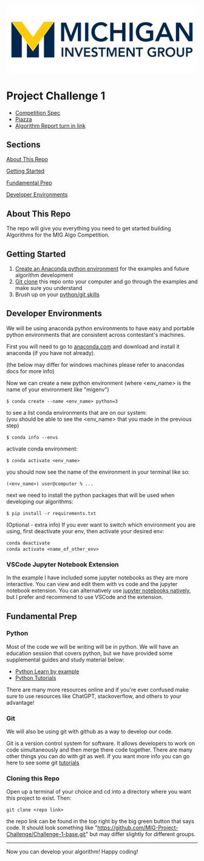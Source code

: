 <div align="center">
    <a href="https://www.michiganinvestmentgroup.com/"><img src="./media/logo.jpeg"></a>
</div>

# Project Challenge 1

- [Competition Spec](https://docs.google.com/document/d/1aBTDQckRDnt5PEU_qzmjxsmGURQZOdF2RPsreJY_voY/edit?usp=sharing)
- [Piazza](https://piazza.com/umich/fall2023/mig101)
- [Algorithm Report turn in link](https://forms.gle/Ac4UJxsYPdErdtdC7)

## Sections
[About This Repo](#about)

[Getting Started](#getting-started)

[Fundamental Prep](#fundamental-prep)

[Developer Environments](#developer-environments)


## <a name="about"></a>About This Repo
The repo will give you everything you need to get started building Algorithms for the MIG Algo Competition.

## <a name="getting-started"></a>Getting Started

1. [Create an Anaconda python environment](#developer-environments) for the examples and future algorithm development
2. [Git clone](#cloning-this-repo) this repo onto your computer and go through the examples and make sure you understand
3. Brush up on your [python/git skills](#fundamental-prep)

## <a name="developer-environments"></a>Developer Environments

We will be using anaconda python environments to have easy and portable python environments that are consistent across contestant's machines.

First you will need to go to [anaconda.com](https://www.anaconda.com/download) and download and install it anaconda (if you have not already).

(the below may differ for windows machines please refer to anacondas docs for more info)

Now we can create a new python environment (where <env_name> is the name of your environment like "migenv")
```
$ conda create --name <env_name> python=3
```

to see a list conda environments that are on our system:
<br>(you should be able to see the <env_name> that you made in the previous step)
```
$ conda info --envs
```

activate conda environment:
```
$ conda activate <env_name>
```

you should now see the name of the environment in your terminal like so:
```
(<env_name>) user@computer % ...
```

next we need to install the python packages that will be used when developing our algorithms:
```
$ pip install -r requirements.txt
```

(Optional - extra info)
If you ever want to switch which environment you are using, first deactivate your env, then activate your desired env:
```
conda deactivate
conda activate <name_of_other_env>
```

### VSCode Jupyter Notebook Extension
In the example I have included some jupyter notebooks as they are more interactive. You can view and edit them with vs code and the jupyter notebook extension. You can alternatively use [jupyter notebooks natively](https://jupyter.org/), but I prefer and recommend to use VSCode and the extension.

## <a name="fundamental-prep"></a>Fundamental Prep

### Python
Most of the code we will be writing will be in python. We will have an education session that covers python, but we have provided some supplemental guides and study material below:
- [Python Learn by example](https://python-by-examples.readthedocs.io/en/latest/)
- [Python Tutorials](https://www.learnpython.org/en/Hello%2C_World%21)

There are many more resources online and if you're ever confused make sure to use resources like ChatGPT, stackoverflow, and others to your advantage!

### <a name="git"></a>Git
We will also be using git with github as a way to develop our code. 

Git is a version control system for software. It allows developers to work on code simultaneously and then merge there code together. There are many other things you can do with git as well. If you want more info you can go here to see some git [tutorials](https://www.w3schools.com/git/git_intro.asp?remote=github)

### <a name="cloning-this-repo"></a>Cloning this Repo

Open up a terminal of your choice and cd into a directory where you want this project to exist. Then:
```
git clone <repo link>
```

the repo link can be found in the top right by the big green button that says code. It should look something like "https://github.com/MIG-Project-Challenge/Challenge-1-base.git" but may differ slightly for different groups. 

---

Now you can develop your algorithm! Happy coding!